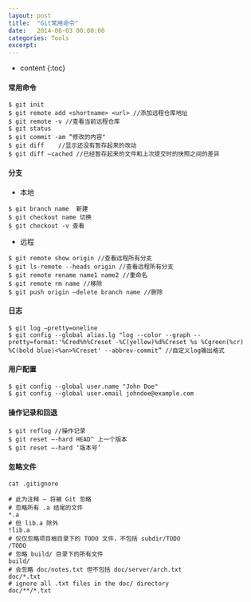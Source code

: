 ```yaml
---
layout: post
title:  "Git常用命令"
date:   2014-08-03 00:00:00
categories: Tools
excerpt: 
---
```


* content
{:toc}

#### 常用命令

````
$ git init
$ git remote add <shortname> <url> //添加远程仓库地址
$ git remote -v //查看当前远程仓库
$ git status
$ git commit -am “修改的内容"
$ git diff    //显示还没有暂存起来的改动
$ git diff —cached //已经暂存起来的文件和上次提交时的快照之间的差异
````

#### 分支

- 本地

````
$ git branch name  新建
$ git checkout name 切换
$ git checkout -v 查看
````

- 远程

````
$ git remote show origin //查看远程所有分支
$ git ls-remote --heads origin //查看远程所有分支
$ git remote rename name1 name2 //重命名
$ git remote rm name //移除
$ git push origin —delete branch name //删除
````

#### 日志

````
$ git log —pretty=oneline
$ git config --global alias.lg "log --color --graph --pretty=format:'%Cred%h%Creset -%C(yellow)%d%Creset %s %Cgreen(%cr) %C(bold blue)<%an>%Creset' --abbrev-commit” //自定义log输出格式
````

#### 用户配置

````
$ git config --global user.name "John Doe"
$ git config --global user.email johndoe@example.com
````

#### 操作记录和回退

````
$ git reflog //操作记录
$ git reset —-hard HEAD^ 上一个版本
$ git reset —-hard ‘版本号’
````

#### 忽略文件

`cat .gitignore`

````
# 此为注释 – 将被 Git 忽略
# 忽略所有 .a 结尾的文件
*.a
# 但 lib.a 除外
!lib.a
# 仅仅忽略项目根目录下的 TODO 文件，不包括 subdir/TODO
/TODO
# 忽略 build/ 目录下的所有文件
build/
# 会忽略 doc/notes.txt 但不包括 doc/server/arch.txt
doc/*.txt
# ignore all .txt files in the doc/ directory
doc/**/*.txt
````